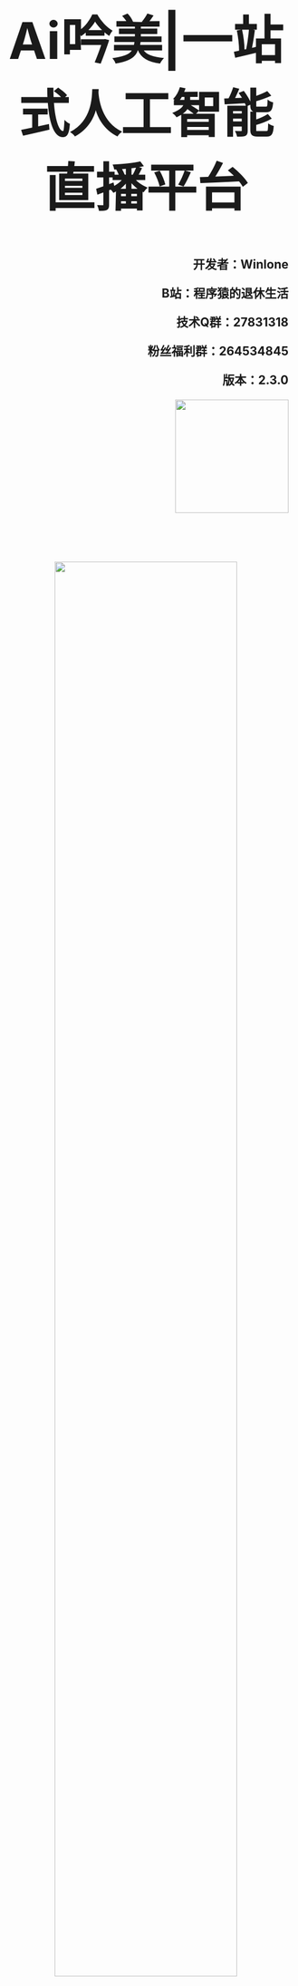 <h1 align="center" style="font-weight: bold; font-size: 90px;">Ai吟美|一站式人工智能直播平台</h1>

<p align="right" style="font-weight: bold; font-size: 1.5em">开发者：Winlone</p>
<p align="right" style="font-weight: bold; font-size: 1.5em">B站：程序猿的退休生活</p>
<p align="right" style="font-weight: bold; font-size: 1.5em">技术Q群：27831318</p>
<p align="right" style="font-weight: bold; font-size: 1.5em">粉丝福利群：264534845</p>
<p align="right" style="font-weight: bold; font-size: 1.5em">版本：2.3.0</p>
<p align="right" style="font-weight: bold; font-size: 1.5em"><img src="https://www.yinmei.vip/images/logo.png" width="200px"/></p>
<br/><br/><br/>
<p align="center"><img src="https://www.yinmei.vip/images/%E7%9B%B4%E6%92%AD%E9%97%B4%E5%B0%81%E9%9D%A2.png" width="80%"/></p>

## 官网
https://www.yinmei.vip/  

## 项目声明
**开源版本：1.8.1**   
说明：这个版本是在github开源，但是她没有后台管理界面  
**完整版：2.3.0**  
说明：这个版本有完整后台管理界面，意图分析+情感分析+语音声纹识别+扩散思维+积分系统+用户系统等多种功能，可以在官网获取网盘下载链接，完整版不开源  

## 项目下载
**吟美整合包下载地址：**  
百度网盘群：请在“百度网盘->消息” 添加群号   
百度网盘群号1：930109408（满）  
百度网盘群号2：939447713（满）   
百度网盘群号3：945900295   
百度网盘群号4：969208563  
**夸克：**   
夸克群1：1231405830   
夸克群2：428937868   
**功能整合包下载(6个)：**  
下载路径：人工智能 -> yinmei-all  
桌宠2.0 yinmei-desktop-plus、TTS语音合成GPT-SoVITS-1.0版本和2.0版本、鉴黄public-NSFW-y-distinguish、绘画stable-diffusion-webui、Live2D皮肤  
**吟美核心【版本迭代】：**  
下载路径：人工智能 -> 吟美核心  
吟美开发文档：人工智能 -> 吟美开发文档  

## 快速配置
> 配置好以下两个配置，就可以马上进行聊天了

1、[配置聊天](https://www.yinmei.vip/#/yinmei-core?id=_2、通用ai聊天)  
2、[配置语音](https://www.yinmei.vip/#/yinmei-core?id=二、语音合成)  
3、[进行对话](https://www.yinmei.vip/#/yinmei-core?id=_23-聊天对话)  

## 功能概览
- **长期记忆：** 吟美核心、yinmei-analysis
- **短期记忆：** 吟美核心、mongodb
- **意图分析：** 吟美核心、yinmei-analysis
- **积分：** 吟美核心、mongodb
- **扩散思维：** 吟美核心、yinmei-analysis、neo4j
- **聊天：** 吟美核心、选择：阿里百炼  智谱清言  腾讯混元  百度云服务  DeepSeek  OneApi  Xinference Fastgpt
- **知识库：** 吟美核心、fastgpt【可外挂，不走fastgpt的语言模型】、Xinference、m3e
- **语音：** 吟美核心、GPT-SoVITS1.zip、GPT-SoVITS-v2.zip
- **唱歌：** 吟美核心、yinmei-music.zip、NeteaseCloudMusicApi.zip
- **绘画：** 吟美核心、stable-diffusion-webui.zip、public-NSFW-y-distinguish.zip【可选】
- **搜图：** 吟美核心、public-NSFW-y-distinguish.zip【可选】
- **搜索：** 吟美核心、vpn【可选】
- **皮肤：** 吟美核心、吟美桌宠【可选】、vtube studio【可选】
- **跳舞：** 吟美核心、OBS、本地视频
- **表情：** 吟美核心、吟美桌宠【可选】、vtube studio【可选】
- **弹幕：** 吟美核心、B站、qq机器人：napcat
- **自动化抽奖：**吟美核心、mongodb
- **MCP+自定义代码：**吟美核心、mongodb

## 指令说明
**1. 基础指令：**  
1.1 加入"\" 例如 "\我在直播间聊天"，这样ai不会对用户内容进行回复

**2. 唱歌功能：**  
2.1 输入“唱歌+歌曲名称”，吟美会根据你输入的歌曲名称进行学习唱歌。当然，你可以输入类似“吟美给我推荐一首最好听的动漫歌曲”这些开放性的话题，让吟美给你智能选择歌曲进行演唱。
2.2 切歌请输入“切歌”指令，会跳过当前歌曲，直接唱下一首歌曲
2.3 输入“停止学歌”，吟美会终止当前学歌进程，进入下一首歌曲学习

**3. 绘画功能：**  
3.1 输入“画画+图画标题”，吟美会根据你输入的绘画提示词进行实时绘画。
3.2 当然，你可以输入类似“吟美给我画一幅最丑的小龟蛋”这些开放性的话题，让吟美给你智能输出绘画提示词进行画画。

**4. 跳舞功能：**  
4.1 输入“视频+舞蹈名称”，舞蹈如下：
书记舞、科目三、女团舞、社会摇
呱呱舞、马保国、二次元、涩涩
蔡徐坤、江南 style、Chipi、吟美
直接输入“视频”两个字是随机跳舞
4.2 停止跳舞请输入“停止视频”

**5. 表情功能：**  
输入“表情+名称”, “表情+随机” 是随机表情，表情自己猜，例如，“哭、笑、吐舌头”之类

**6. 场景切换功能：**  
6.1 输入“切换+场景名称”： 粉色房间、神社、海岸花坊、花房、清晨房间
6.2 系统智能判定时间进行早晚场景切换

**7. 换装功能：**  
输入“换装+衣服名称”：便衣、爱的翅膀、青春猫娘、眼镜猫娘

**8. 搜图功能：**  
输入“搜图+关键字”

**9. 搜索资讯功能：**  
输入“搜索+关键字”

## 技术架构
![技术架构.png](https://github.com/user-attachments/assets/f8a9a042-618e-454d-9e2e-aeb753a1fd57)

## 快速启动
**下载包：**  
下载路径：在"吟美核心"文件夹  
应用包：AI-YinMei-v2.2.0.zip  
**启动方式：**
双击启动“start.bat"或者"yinmei-core-api.exe"  

![0.png](https://www.yinmei.vip/images/%E5%90%9F%E7%BE%8E%E6%A0%B8%E5%BF%83/0.png)

> 启动成功：管理后台地址

![00.png](https://www.yinmei.vip/images/%E5%90%9F%E7%BE%8E%E6%A0%B8%E5%BF%83/00.png)  
**访问地址：** http://127.0.0.1:9000  

